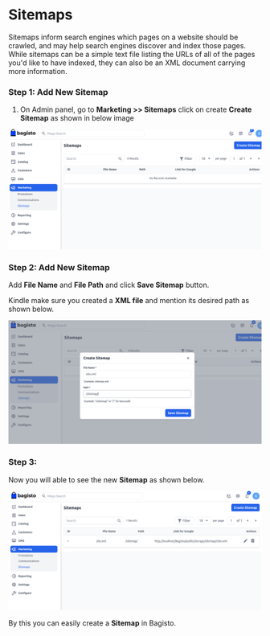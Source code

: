 # Sitemaps

Sitemaps inform search engines which pages on a website should be crawled, and may help search engines discover and index those pages. While sitemaps can be a simple text file listing the URLs of all of the pages you'd like to have indexed, they can also be an XML document carrying more information.

### Step 1: Add New Sitemap

1. On Admin panel, go to **Marketing >> Sitemaps** click on create **Create Sitemap** as shown in below image

 ![Create Sitemap](../../assets/2.x/images/marketing/createSitemap.png)

### Step 2: Add New Sitemap

Add **File Name** and **File Path** and click **Save Sitemap** button.

Kindle make sure you created a **XML file** and mention its desired path as shown below.

 ![Save Sitemap](../../assets/2.x/images/marketing/saveSitemap.png)

### Step 3: 

Now you will able to see the new **Sitemap** as shown below.

 ![Sitemap](../../assets/2.x/images/marketing/sitemapOutput.png)

By this you can easily create a **Sitemap** in Bagisto.